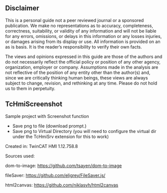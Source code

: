 ## Disclaimer
This is a personal guide not a peer reviewed journal or a sponsored publication. We make
no representations as to accuracy, completeness, correctness, suitability, or validity of any
information and will not be liable for any errors, omissions, or delays in this information or any
losses injuries, or damages arising from its display or use. All information is provided on an as
is basis. It is the reader’s responsibility to verify their own facts.

The views and opinions expressed in this guide are those of the authors and do not
necessarily reflect the official policy or position of any other agency, organization, employer or
company. Assumptions made in the analysis are not reflective of the position of any entity
other than the author(s) and, since we are critically thinking human beings, these views are
always subject to change, revision, and rethinking at any time. Please do not hold us to them
in perpetuity.

## TcHmiScreenshot
Sample project with Screenshot function
  - Save png to file (download prompt.)
  - Save png to Virtual Directory (you will need to configure the virtual dir under the TcHmiSrv extension for this to work)

Created in: TwinCAT HMI 1.12.758.8

Sources used:

dom-to-image: https://github.com/tsayen/dom-to-image

fileSaver: https://github.com/eligrey/FileSaver.js/

html2canvas: https://github.com/niklasvh/html2canvas

